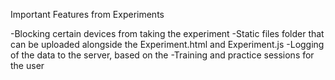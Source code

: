 Important Features from Experiments

-Blocking certain devices from taking the experiment
-Static files folder that can be uploaded alongside the Experiment.html and Experiment.js
-Logging of the data to the server, based on the
-Training and practice sessions for the user